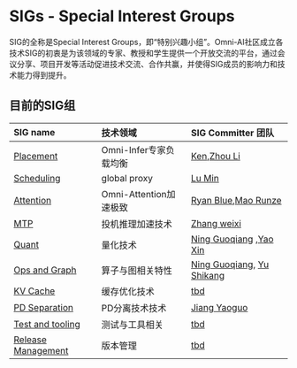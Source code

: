 # SIGs - Special Interest Groups

SIG的全称是Special Interest Groups，即“特别兴趣小组”。Omni-AI社区成立各技术SIG的初衷是为该领域的专家、教授和学生提供一个开放交流的平台，通过会议分享、项目开发等活动促进技术交流、合作共赢，并使得SIG成员的影响力和技术能力得到提升。

## 目前的SIG组

| SIG name                                                     | 技术领域                      | SIG Committer 团队                                                                                                         | 
|:-------------------------------------------------------------|:--------------------------|:----------------------------------------------------------------------------------------------------------------|
| [Placement]()                          | Omni-Infer专家负载均衡 | [Ken](https://gitee.com/kkrazy),[Zhou Li](https://gitee.com/lzhou-xyz)                                             |
| [Scheduling]()                             | global proxy               | [Lu Min](https://gitee.com/lumin17)                                                                   |
| [Attention]()                             | Omni-Attention加速极致        | [Ryan Blue](https://gitee.com/ryan_lan),[Mao Runze](https://gitee.com/immrz)                                                                       |
| [MTP]()                               | 投机推理加速技术           | [Zhang weixi](https://gitee.com/zhangweixi)                                                                         |
| [Quant]()                               | 量化技术           | [Ning Guoqiang](https://gitee.com/kevinning) ,[Yao Xin](https://gitee.com/xinyao1994)                                                                              |
| [Ops and Graph]()                               | 算子与图相关特性          | [Ning Guoqiang](https://gitee.com/kevinning), [Yu Shikang](https://gitee.com/yskhhh)                                                                        |
| [KV Cache]()                               | 缓存优化技术               | [tbd](https://gitee.com/)                                                                           |
| [PD Separation]()                                       | PD分离技术技术                 | [Jiang Yaoguo](https://gitee.com/jiangyaoguo)                                                                       |
| [Test and tooling]()                     | 测试与工具相关             | [tbd](https://gitee.com/)                                                         |
| [Release Management]()                                   | 版本管理                    | [tbd](https://gitee.com/)                                                                 |
